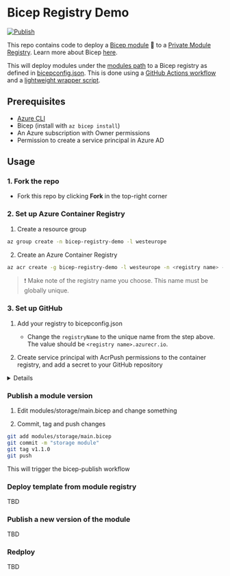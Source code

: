 # Bicep Registry Demo

[![Publish](https://github.com/matsest/bicep-registry-demo/actions/workflows/bicep-publish.yml/badge.svg)](https://github.com/matsest/bicep-registry-demo/actions/workflows/bicep-publish.yml)

This repo contains code to deploy a [Bicep module](https://docs.microsoft.com/en-us/azure/azure-resource-manager/bicep/modules) :muscle: to a [Private Module Registry](https://docs.microsoft.com/en-us/azure/azure-resource-manager/bicep/private-module-registry). Learn more about Bicep [here](https://docs.microsoft.com/en-us/azure/azure-resource-manager/bicep/overview).

This will deploy modules under the [modules path](./modules) to a Bicep registry as defined in [bicepconfig.json](./bicepconfig.json). This is done using a [GitHub Actions workflow](./.github/workflows/bicep-publish.yml) and a [lightweight wrapper script](./.github/publish-modules.sh).

## Prerequisites

- [Azure CLI](https://docs.microsoft.com/en-us/cli/azure/install-azure-cli)
- Bicep (install with `az bicep install`)
- An Azure subscription with Owner permissions
- Permission to create a service principal in Azure AD

## Usage

### 1. Fork the repo

- Fork this repo by clicking **Fork** in the top-right corner

### 2. Set up Azure Container Registry

1. Create a resource group

```bash
az group create -n bicep-registry-demo -l westeurope
```

2. Create an Azure Container Registry

```bash
az acr create -g bicep-registry-demo -l westeurope -n <registry name> --sku basic
```

> :exclamation: Make note of the registry name you choose. This name must be globally unique.

### 3. Set up GitHub

1. Add your registry to bicepconfig.json
   -  Change the `registryName` to the unique name from the step above. The value should be `<registry name>.azurecr.io`.

2. Create service principal with AcrPush permissions to the container registry, and add a secret to your GitHub repository

<details>

```bash
SCOPE=$(az acr show -n <registry name> -g <resource group> --query id -o tsv)
# Replace the values for registry name and resource group

az ad sp create-for-rbac --name "bicep-registry-demo-ci" --role AcrPush \
                         --scopes $SCOPE --sdk-auth

# The command should output a JSON object similar to this:
{
  "clientId": "<GUID>",
  "clientSecret": "<GUID>",
  "subscriptionId": "<GUID>",
  "tenantId": "<GUID>",
  (...)
}

# Copy this and add as a repository secret named AZURE_CREDENTIALS
```

</details>

### Publish a module version

1. Edit modules/storage/main.bicep and change something

2. Commit, tag and push changes

```bash
git add modules/storage/main.bicep
git commit -m "storage module"
git tag v1.1.0
git push
```

This will trigger the bicep-publish workflow


### Deploy template from module registry

TBD

### Publish a new version of the module

TBD

### Redploy

TBD